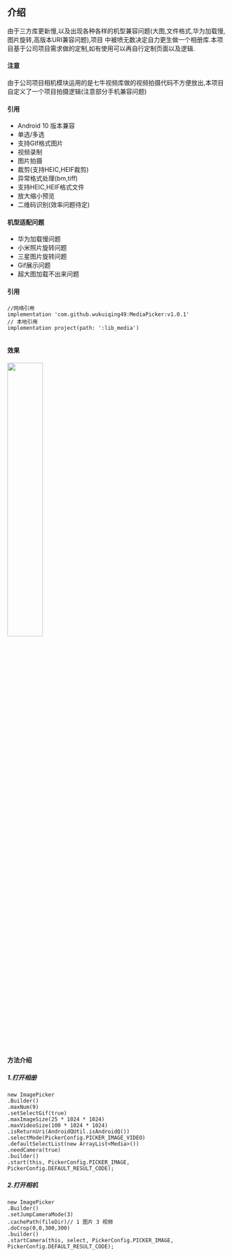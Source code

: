 ## 介绍
  由于三方库更新慢,以及出现各种各样的机型兼容问题(大图,文件格式,华为加载慢,图片旋转,高版本URI兼容问题),项目
中被喷无数决定自力更生做一个相册库.本项目基于公司项目需求做的定制,如有使用可以再自行定制页面以及逻辑.

#### 注意
  由于公司项目相机模块运用的是七牛视频库做的视频拍摄代码不方便放出,本项目自定义了一个项目拍摄逻辑(注意部分手机兼容问题)
        
  
#### 引用
* Android 10 版本兼容
* 单选/多选
* 支持GIf格式图片
* 视频录制
* 图片拍摄
* 裁剪(支持HEIC,HEIF裁剪)
* 异常格式处理(bm,tiff)
* 支持HEIC,HEIF格式文件
* 放大缩小预览
* 二维码识别(效率问题待定)

#### 机型适配问题
 
* 华为加载慢问题
* 小米照片旋转问题
* 三星图片旋转问题
* Gif展示问题
* 超大图加载不出来问题
 
#### 引用

```
//网络引用
implementation 'com.github.wukuiqing49:MediaPicker:v1.0.1'
// 本地引用
implementation project(path: ':lib_media')
  
```

 

#### 效果
<p>
<img src="imgs/device_1.gif" width="40%">
</p>


#### 方法介绍

##### 1.打开相册
```
new ImagePicker
.Builder()							
.maxNum(9)
.setSelectGif(true)
.maxImageSize(25 * 1024 * 1024)
.maxVideoSize(100 * 1024 * 1024)
.isReturnUri(AndroidQUtil.isAndroidQ())
.selectMode(PickerConfig.PICKER_IMAGE_VIDEO)
.defaultSelectList(new ArrayList<Media>())
.needCamera(true)
.builder()
.start(this, PickerConfig.PICKER_IMAGE, PickerConfig.DEFAULT_RESULT_CODE);  
```
##### 2.打开相机
```
new ImagePicker
.Builder()
.setJumpCameraMode(3)
.cachePath(fileDir)// 1 图片 3 视频
.doCrop(0,0,300,300)
.builder()
.startCamera(this, select, PickerConfig.PICKER_IMAGE, PickerConfig.DEFAULT_RESULT_CODE);  
```





 
 

 








